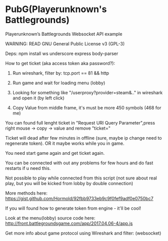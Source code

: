 # PubG(Playerunknown's Battlegrounds)
 Playerunknown’s Battlegrounds Websocket API example


WARNING: READ GNU General Public License v3 (GPL-3)  



Deps: npm install ws underscore express body-parser



How to get ticket (aka access token aka password?):

1) Run wireshark, filter by: tcp.port == 81 && http

2) Run game and wait for loading menu (lobby)

3) Looking for something like "/userproxy?provider=steam&.." in wireshark and open it (by left click)

4) Copy Value from middle frame, it's must be more 450 symbols (468 for me)

You can found full lenght ticket in "Request URI Query Parameter",press right mouse -> copy -> value and remove "ticket="



Ticket will dead after few minutes in offline (sure, maybe ip change need to regenerate token). OR it maybe works while you in game.

You need start game again and get ticket again.

You can be connected with out any problems for few hours and do fast restarts if u need this. 

Not possible to play while connected from this script (not sure about real play, but you will be kicked from lobby by double connection)



More methods here: https://gist.github.com/Hormold/92fbb9733eb9c9f0fef9adf0e0750bc7

If you will found how to generate token from engine - it'll be cool!

Look at the menu(lobby) source code here: http://front.battlegroundsgame.com/app/2017.04.06-4/app.js

Get more info about game protocol using Wireshark and filter: (websocket)
